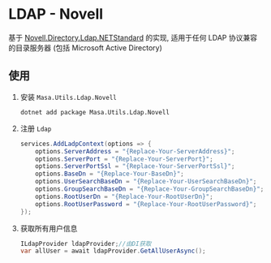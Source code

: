 # LDAP - Novell

基于 [Novell.Directory.Ldap.NETStandard](https://github.com/dsbenghe/Novell.Directory.Ldap.NETStandard) 的实现, 适用于任何 LDAP 协议兼容的目录服务器 (包括 Microsoft Active Directory)

## 使用

1. 安装 `Masa.Utils.Ldap.Novell`

   ```shell 终端
   dotnet add package Masa.Utils.Ldap.Novell
   ```

2. 注册 `Ldap`

   ```csharp
   services.AddLadpContext(options => {
       options.ServerAddress = "{Replace-Your-ServerAddress}";
       options.ServerPort = "{Replace-Your-ServerPort}";
       options.ServerPortSsl = "{Replace-Your-ServerPortSsl}";
       options.BaseDn = "{Replace-Your-BaseDn}";
       options.UserSearchBaseDn = "{Replace-Your-UserSearchBaseDn}";
       options.GroupSearchBaseDn = "{Replace-Your-GroupSearchBaseDn}";
       options.RootUserDn = "{Replace-Your-RootUserDn}";
       options.RootUserPassword = "{Replace-Your-RootUserPassword}";
   });
   ```

3. 获取所有用户信息

   ```csharp
   ILdapProvider ldapProvider;//由DI获取
   var allUser = await ldapProvider.GetAllUserAsync();
   ```
